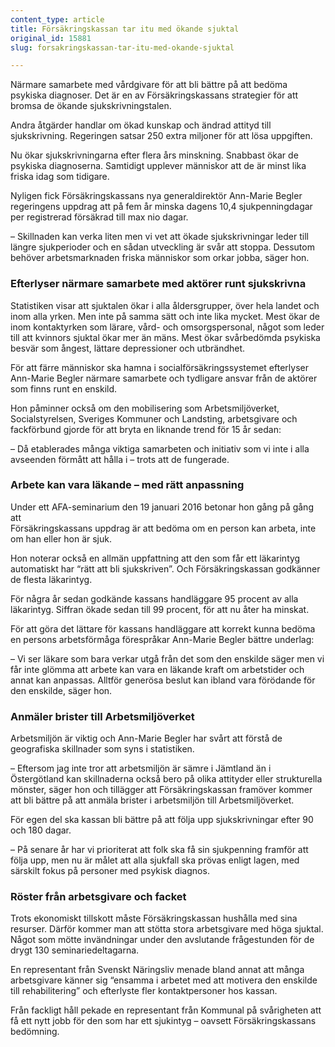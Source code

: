 ```yaml
---
content_type: article
title: Försäkringskassan tar itu med ökande sjuktal
original_id: 15881
slug: forsakringskassan-tar-itu-med-okande-sjuktal

---
```


Närmare samarbete med vårdgivare för att bli bättre på att bedöma psykiska diagnoser. Det är en av Försäkringskassans strategier för att bromsa de ökande sjukskrivningstalen.

Andra åtgärder handlar om ökad kunskap och ändrad attityd till sjukskrivning. Regeringen satsar 250 extra miljoner för att lösa uppgiften.

Nu ökar sjukskrivningarna efter flera års minskning. Snabbast ökar de psykiska diagnoserna. Samtidigt upplever människor att de är minst lika friska idag som tidigare.

Nyligen fick Försäkringskassans nya generaldirektör Ann-Marie Begler regeringens uppdrag att på fem år minska dagens 10,4 sjukpenningdagar per registrerad försäkrad till max nio dagar.

– Skillnaden kan verka liten men vi vet att ökade sjukskrivningar leder till längre sjukperioder och en sådan utveckling är svår att stoppa. Dessutom behöver arbetsmarknaden friska människor som orkar jobba, säger hon.

### Efterlyser närmare samarbete med aktörer runt sjukskrivna

Statistiken visar att sjuktalen ökar i alla åldersgrupper, över hela landet och inom alla yrken. Men inte på samma sätt och inte lika mycket. Mest ökar de inom kontaktyrken som lärare, vård- och omsorgspersonal, något som leder till att kvinnors sjuktal ökar mer än mäns. Mest ökar svårbedömda psykiska besvär som ångest, lättare depressioner och utbrändhet.

För att färre människor ska hamna i socialförsäkringssystemet efterlyser Ann-Marie Begler närmare samarbete och tydligare ansvar från de aktörer som finns runt en enskild.

Hon påminner också om den mobilisering som Arbetsmiljöverket, Socialstyrelsen, Sveriges Kommuner och Landsting, arbetsgivare och fackförbund gjorde för att bryta en liknande trend för 15 år sedan:

– Då etablerades många viktiga samarbeten och initiativ som vi inte i alla avseenden förmått att hålla i – trots att de fungerade.

### Arbete kan vara läkande – med rätt anpassning

Under ett AFA-seminarium den 19 januari 2016 betonar hon gång på gång att  
Försäkringskassans uppdrag är att bedöma om en person kan arbeta, inte om han eller hon är sjuk.

Hon noterar också en allmän uppfattning att den som får ett läkarintyg automatiskt har “rätt att bli sjukskriven”. Och Försäkringskassan godkänner de flesta läkarintyg.

För några år sedan godkände kassans handläggare 95 procent av alla läkarintyg. Siffran ökade sedan till 99 procent, för att nu åter ha minskat.

För att göra det lättare för kassans handläggare att korrekt kunna bedöma en persons arbetsförmåga förespråkar Ann-Marie Begler bättre underlag:

– Vi ser läkare som bara verkar utgå från det som den enskilde säger men vi får inte glömma att arbete kan vara en läkande kraft om arbetstider och annat kan anpassas. Alltför generösa beslut kan ibland vara förödande för den enskilde, säger hon.

### Anmäler brister till Arbetsmiljöverket

Arbetsmiljön är viktig och Ann-Marie Begler har svårt att förstå de geografiska skillnader som syns i statistiken.

– Eftersom jag inte tror att arbetsmiljön är sämre i Jämtland än i Östergötland kan skillnaderna också bero på olika attityder eller strukturella mönster, säger hon och tillägger att Försäkringskassan framöver kommer att bli bättre på att anmäla brister i arbetsmiljön till Arbetsmiljöverket.

För egen del ska kassan bli bättre på att följa upp sjukskrivningar efter 90 och 180 dagar.

– På senare år har vi prioriterat att folk ska få sin sjukpenning framför att följa upp, men nu är målet att alla sjukfall ska prövas enligt lagen, med särskilt fokus på personer med psykisk diagnos.

### Röster från arbetsgivare och facket

Trots ekonomiskt tillskott måste Försäkringskassan hushålla med sina resurser. Därför kommer man att stötta stora arbetsgivare med höga sjuktal. Något som mötte invändningar under den avslutande frågestunden för de drygt 130 seminariedeltagarna.

En representant från Svenskt Näringsliv menade bland annat att många arbetsgivare känner sig “ensamma i arbetet med att motivera den enskilde till rehabilitering” och efterlyste fler kontaktpersoner hos kassan.

Från fackligt håll pekade en representant från Kommunal på svårigheten att få ett nytt jobb för den som har ett sjukintyg – oavsett Försäkringskassans bedömning.

